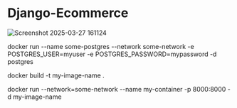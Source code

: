 # Django-Ecommerce

![Screenshot 2025-03-27 161124](https://github.com/user-attachments/assets/04f5c77b-52b9-4acf-8434-8bec43479dd4)

docker run --name some-postgres --network some-network -e POSTGRES_USER=myuser -e POSTGRES_PASSWORD=mypassword -d postgres

docker build -t my-image-name .

docker run --network=some-network --name my-container -p 8000:8000 -d my-image-name
